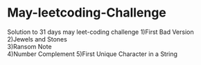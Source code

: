 # May-leetcoding-Challenge
Solution to 31 days may leet-coding challenge
1)First Bad Version  
2)Jewels and Stones  
3)Ransom Note  
4)Number Complement
5)First Unique Character in a String
